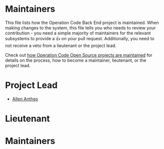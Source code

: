 # Maintainers

This file lists how the Operation Code Back End project is maintained. When making changes to the system, this file tells you who needs to review your contribution - you need a simple majority of maintainers for the relevant subsystems to provide a 👍 on your pull request. Additionally, you need to not receive a veto from a lieutenant or the project lead.

Check out [how Operation Code Open Source projects are maintained](https://github.com/OperationCode/START_HERE/blob/master/open_source_maintenance_policy.md) for details on the process, how to become a maintainer, lieutenant, or the project lead.

# Project Lead

- [Allen Anthes](http://www.github.com/allenanthes)

# Lieutenant

# Maintainers
